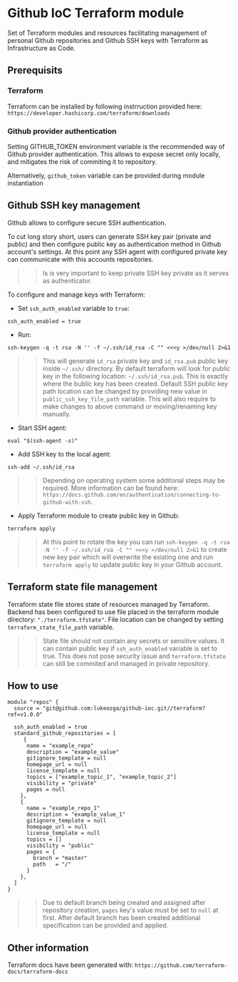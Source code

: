 # Github IoC Terraform module

Set of Terraform modules and resources facilitating management of personal Github repositories and Github SSH keys with Terraform as Infrastructure as Code.

## Prerequisits

### Terraform

Terraform can be installed by following instrruction provided
here: `https://developer.hashicorp.com/terraform/downloads`

### Github provider authentication

Setting GITHUB_TOKEN environment variable is the recommended way of Github provider authentication. This allows to expose secret only locally, and mitigates the risk of commiting it to repository.

Alternatively, `github_token` variable can be provided during module instantiation

## Github SSH key management

Github allows to configure secure SSH authentication.

To cut long story short, users can generate SSH key pair (private and public) and then configure public key as authentication method in Github account's settings. At this point any SSH agent with configured private key can communicate with this accounts repositories.

>> Is is very important to keep private SSH key private as it serves as authenticator.

To configure and manage keys with Terraform:

* Set `ssh_auth_enabled` variable to `true`:
```
ssh_auth_enabled = true
```

* Run:

```
ssh-keygen -q -t rsa -N '' -f ~/.ssh/id_rsa -C "" <<<y >/dev/null 2>&1
```

>> This will generate `id_rsa` private key and `id_rsa.pub` public key inside `~/.ssh/` directory. By default terraform will look for public key in the following location: `~/.ssh/id_rsa.pub`. This is exactly where the bublic key has been created. Default SSH public key path location can be changed by providing new value in `public_ssh_key_file_path` variable. This will also require to make changes to above command or moving/renaming key manually.

* Start SSH agent:

```
eval "$(ssh-agent -s)"
```

* Add SSH key to the local agent:

```
ssh-add ~/.ssh/id_rsa
```

>> Depending on operating system some additonal steps may be required. More information can be found here: `https://docs.github.com/en/authentication/connecting-to-github-with-ssh`.

* Apply Terraform module to create public key in Github:

```
terraform apply
```

>> At this point to rotate the key you can run `ssh-keygen -q -t rsa -N '' -f ~/.ssh/id_rsa -C "" <<<y >/dev/null 2>&1` to create new key pair which will overwrite the existing one and run `terraform apply` to update public key in your Github account.

## Terraform state file management

Terraform state file stores state of resources managed by Terraform. Backend has been configured to use file placed in the terraform module directory:
`"./terraform.tfstate"`. File location can be changed by setting `terraform_state_file_path` variable.

>> State file should not contain any secrets or sensitive values. It can contain public key if `ssh_auth_enabled` variable is set to true. This does not pose security issue and `terraform.tfstate` can still be commited and managed in private repository.

## How to use

```hcl
module "repos" {
  source = "git@github.com:lukeozga/github-ioc.git//terraform?ref=v1.0.0"

  ssh_auth_enabled = true
  standard_github_repositories = [
     {
      name = "example_repo"
      description = "example_value"
      gitignore_template = null
      homepage_url = null
      license_template = null
      topics = ["example_topic_1", "example_topic_2"]
      visibility = "private"
      pages = null
    },
    {
      name = "example_repo_1"
      description = "example_value_1"
      gitignore_template = null
      homepage_url = null
      license_template = null
      topics = []
      visibility = "public"
      pages = {
        branch = "master"
        path   = "/"
      }
    },
  ]
}
```

>> Due to default branch being created and assigned after repository creation, `pages` key's value must be set to `null` at first. After default branch has been created additional specification can be provided and applied.

## Other information

Terraform docs have been generated with: `https://github.com/terraform-docs/terraform-docs`